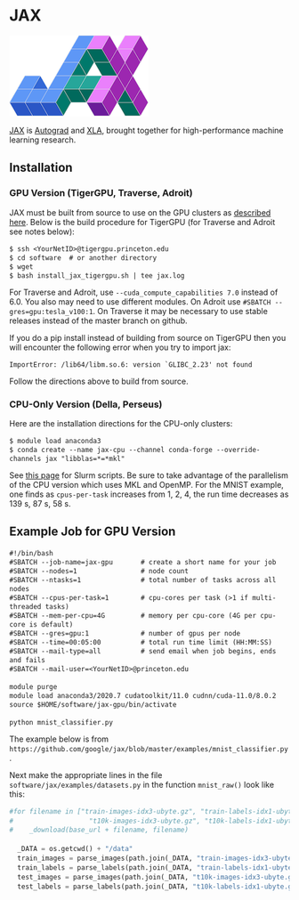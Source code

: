 # JAX

<img src="https://raw.githubusercontent.com/google/jax/master/images/jax_logo_250px.png" alt="logo"></img>

[JAX](https://github.com/google/jax) is [Autograd](https://github.com/hips/autograd) and [XLA](https://www.tensorflow.org/xla), brought
together for high-performance machine learning research.

## Installation

### GPU Version (TigerGPU, Traverse, Adroit)

JAX must be built from source to use on the GPU clusters as [described here](https://jax.readthedocs.io/en/latest/developer.html). Below is the build procedure for TigerGPU (for Traverse and Adroit see notes below):

```
$ ssh <YourNetID>@tigergpu.princeton.edu
$ cd software  # or another directory
$ wget
$ bash install_jax_tigergpu.sh | tee jax.log
```

For Traverse and Adroit, use `--cuda_compute_capabilities 7.0` instead of 6.0. You also may need to use different modules. On Adroit use `#SBATCH --gres=gpu:tesla_v100:1`. On Traverse it may be necessary to use stable releases instead of the master branch on github.

If you do a pip install instead of building from source on TigerGPU then you will encounter the following error when you try to import jax:

```
ImportError: /lib64/libm.so.6: version `GLIBC_2.23' not found
```

Follow the directions above to build from source.

### CPU-Only Version (Della, Perseus)

Here are the installation directions for the CPU-only clusters:

```
$ module load anaconda3
$ conda create --name jax-cpu --channel conda-forge --override-channels jax "libblas=*=*mkl"
```

See [this page](https://researchcomputing.princeton.edu/python) for Slurm scripts. Be sure to take advantage of the parallelism of the CPU version which uses MKL and OpenMP. For the MNIST example, one finds as `cpus-per-task` increases from 1, 2, 4, the run time decreases as 139 s, 87 s, 58 s.

## Example Job for GPU Version

```
#!/bin/bash
#SBATCH --job-name=jax-gpu       # create a short name for your job
#SBATCH --nodes=1                # node count
#SBATCH --ntasks=1               # total number of tasks across all nodes
#SBATCH --cpus-per-task=1        # cpu-cores per task (>1 if multi-threaded tasks)
#SBATCH --mem-per-cpu=4G         # memory per cpu-core (4G per cpu-core is default)
#SBATCH --gres=gpu:1             # number of gpus per node
#SBATCH --time=00:05:00          # total run time limit (HH:MM:SS)
#SBATCH --mail-type=all          # send email when job begins, ends and fails
#SBATCH --mail-user=<YourNetID>@princeton.edu

module purge
module load anaconda3/2020.7 cudatoolkit/11.0 cudnn/cuda-11.0/8.0.2
source $HOME/software/jax-gpu/bin/activate

python mnist_classifier.py
```

The example below is from `https://github.com/google/jax/blob/master/examples/mnist_classifier.py`.

Next make the appropriate lines in the file `software/jax/examples/datasets.py` in the function `mnist_raw()` look like this:

```python
#for filename in ["train-images-idx3-ubyte.gz", "train-labels-idx1-ubyte.gz",
#                   "t10k-images-idx3-ubyte.gz", "t10k-labels-idx1-ubyte.gz"]:
#    _download(base_url + filename, filename)
 
  _DATA = os.getcwd() + "/data"
  train_images = parse_images(path.join(_DATA, "train-images-idx3-ubyte.gz"))
  train_labels = parse_labels(path.join(_DATA, "train-labels-idx1-ubyte.gz"))
  test_images = parse_images(path.join(_DATA, "t10k-images-idx3-ubyte.gz"))
  test_labels = parse_labels(path.join(_DATA, "t10k-labels-idx1-ubyte.gz"))
```
